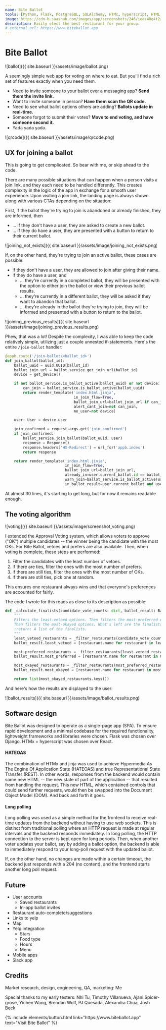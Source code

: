 ```yaml
---
name: Bite Ballot
tools: [Python, Flask, PostgreSQL, SQLAlchemy, HTMx, hyperscript, HTML, CSS, JavaScript, jinja]
image: https://cdn-b.saashub.com/images/app/screenshots/246/ieaz40q4t2zk/other-original.PNG
description: Easily elect the best restaurant for your group.
# external_url: https://www.biteballot.app
---
```


# Bite Ballot

![ballot]({{ site.baseurl }}/assets/image/ballot.png)

A seemingly simple web app for voting on where to eat. But you'll find a rich set of features exactly when you need them.

- Need to invite someone to your ballot over a messaging app? <strong>Send them the invite link.</strong>
- Want to invite someone in person? <strong>Have them scan the QR code.</strong>
- Need to see what ballot options others are adding? <strong>Ballots update in real-time.</strong>
- Someone forgot to submit their votes? <strong>Move to end voting, and have someone second it.</strong>
- Yada yada yada.

![qrcode]({{ site.baseurl }}/assets/image/qrcode.png)

## UX for joining a ballot

This is going to get complicated. So bear with me, or skip ahead to the code.

There are many possible situations that can happen when a person visits a join link, and they each need to be handled differently.
This creates complexity in the logic of the app in exchange for a smooth user experience.
Upon visiting a join link, the landing page is always shown along with various CTAs depending on the situation:

First, if the ballot they're trying to join is abandoned or already finished, they are informed, then
- ... if they don't have a user, they are asked to create a new ballot.
- ... if they do have a user, they are presented with a button to return to their current ballot.

![joining_not_exists]({{ site.baseurl }}/assets/image/joining_not_exists.png)

If, on the other hand, they're trying to join an active ballot, these cases are possible:
- If they don't have a user, they are allowed to join after giving their name.
- If they do have a user, and
  - ... they're currently in a completed ballot, they will be presented with the option to either join the ballot or view their previous ballot results.
  - ... they're currently in a different ballot, they will be asked if they want to abandon that ballot.
  - ... they're already in the ballot they're trying to join, they will be informed and presented with a button to return to the ballot.

![joining_previous_results]({{ site.baseurl }}/assets/image/joining_previous_results.png)

Phew, that was a lot! Despite the complexity, I was able to keep the code relatively simple, utilizing just a couple unnested if-statements.
Here's the entire `/join-ballot` handler:

```python
@appb.route('/join-ballot/<ballot_id>')
def join_ballot(ballot_id):
    ballot_uuid = uuid.UUID(ballot_id)
    ballot_join_url = ballot_service.get_join_url(ballot_id)
    device = get_device()

    if not ballot_service.is_ballot_active(ballot_uuid) or not device:
        can_join = ballot_service.is_ballot_active(ballot_uuid)
        return render_template('index.html.jinja',
                               in_join_flow=True,
                               ballot_join_url=ballot_join_url if can_join else None,
                               alert_cant_join=not can_join,
                               no_user=not device)

    user: User = device.user

    join_confirmed = request.args.get('join_confirmed')
    if join_confirmed:
        ballot_service.join_ballot(ballot_uuid, user)
        response = Response()
        response.headers['HX-Redirect'] = url_for('appb.index')
        return response

    return render_template('index.html.jinja',
                           in_join_flow=True,
                           ballot_join_url=ballot_join_url,
                           already_in=user.current_ballot.id == ballot_uuid,
                           warn_join=ballot_service.is_ballot_active(user.current_ballot.id),
                           in_ballot_result=user.current_ballot and user.current_ballot.result)
```

At almost 30 lines, it's starting to get long, but for now it remains readable enough.

## The voting algorithm

![voting]({{ site.baseurl }}/assets/image/screenshot_voting.png)

I extended the Approval Voting system, which allows voters to approve ("OK") multiple candidates -- the winner being the candidate with the most OKs.
For Bite Ballot, vetoes and prefers are also available.
Then, when voting is complete, these steps are performed:

1. Filter the candidates with the least number of vetoes.
2. If there are ties, filter the ones with the most number of prefers.
3. If there are still ties, filter the ones with the most number of OKs.
4. If there are still ties, pick one at random.

This ensures one restaurant always wins and that everyone's preferences are accounted for fairly.

The code I wrote for this reads as close to its description as possible:

```python
def _calculate_finalists(candidate_vote_counts: dict, ballot_result: BallotResult) -> list[Restaurant]:
    """
    Filters the least-vetoed options. Then filters the most-preferred options.
    Then filters the most-okayed options. What's left are the finalists.
    :return: A list of the finalists.
    """
    least_vetoed_restaurants = _filter_restaurants(candidate_vote_counts, min, VoteType.VETO)
    ballot_result.least_vetoed = [restaurant.name for restaurant in least_vetoed_restaurants.keys()]

    most_preferred_restaurants = _filter_restaurants(least_vetoed_restaurants, max, VoteType.PREFERRED)
    ballot_result.most_preferred = [restaurant.name for restaurant in most_preferred_restaurants.keys()]

    most_okayed_restaurants = _filter_restaurants(most_preferred_restaurants, max, VoteType.OKAY)
    ballot_result.most_okayed = [restaurant.name for restaurant in most_okayed_restaurants.keys()]

    return list(most_okayed_restaurants.keys())
```

And here's how the results are displayed to the user:

![ballot_results]({{ site.baseurl }}/assets/image/ballot_results.png)

## Software design

Bite Ballot was designed to operate as a single-page app (SPA). To ensure rapid development and a minimal codebase for the required functionality, lightweight frameworks and libraries were chosen.
Flask was chosen over Django. HTMx + hyperscript was chosen over React.

#### HATEOAS

The combination of HTMx and jinja was used to achieve Hypermedia As The Engine Of Application State (HATEOAS) and true Representational State Transfer (REST).
In other words, responses from the backend would contain some new HTML -- the new state of part of the application -- that resulted from handling the request.
This new HTML, which contained controls that could send further requests, would then be swapped into the Document Object Model (DOM). And back and forth it goes.

#### Long polling

Long polling was used as a simple method for the frontend to receive real-time updates from the backend without having to use web sockets.
This is distinct from traditional polling where an HTTP request is made at regular intervals and the backend responds immediately.
In long polling, the HTTP connection to the server is kept open for long periods.
Then, when another voter updates your ballot, say by adding a ballot option, the backend is able to immediately respond to your long-poll request with the updated ballot.

If, on the other hand, no changes are made within a certain timeout, the backend just responds with a 204 (no content), and the frontend starts another long poll request.

## Future

- User accounts
  - Saved restaurants
  - In-app ballot invites
- Restaurant auto-complete/suggestions
- Links to yelp
- Map
- Yelp integration
  - Stars
  - Food type
  - Hours
  - Menu
- Mobile apps
- Slack app

## Credits

Market research, design, engineering, QA, marketing: Me

Special thanks to my early testers: Nhi Tu, Timothy Villanueva, Ajani Spicer-grose, Yichen Wang, Brendan Wolf, PJ Quesada, Alexandra Chua, Josh Beck

<p class="text-center">
{% include elements/button.html link="https://www.biteballot.app" text="Visit Bite Ballot" %}
</p>